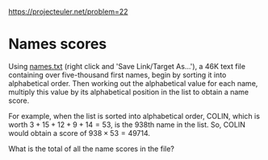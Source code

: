 https://projecteuler.net/problem=22

# Names scores

Using [names.txt](names.txt) (right click and 'Save Link/Target As...'), a 46K
text file containing over five-thousand first names, begin by sorting it into
alphabetical order. Then working out the alphabetical value for each name,
multiply this value by its alphabetical position in the list to obtain a name
score.

For example, when the list is sorted into alphabetical order, COLIN, which is
worth $3 + 15 + 12 + 9 + 14 = 53$, is the 938th name in the list. So, COLIN would
obtain a score of $938 \times 53 = 49714$.

What is the total of all the name scores in the file?
